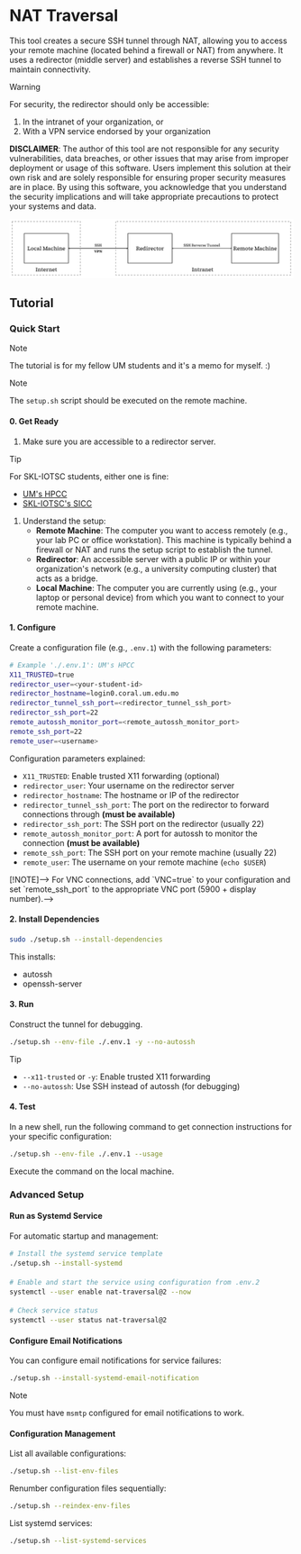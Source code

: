 # NAT Traversal

This tool creates a secure SSH tunnel through NAT, allowing you to access your remote machine (located behind a firewall or NAT) from anywhere. It uses a redirector (middle server) and establishes a reverse SSH tunnel to maintain connectivity.

> [!WARNING]
> For security, the redirector should only be accessible:
> 1. In the intranet of your organization, or
> 2. With a VPN service endorsed by your organization
> 
> **DISCLAIMER**: The author of this tool are not responsible for any security vulnerabilities, data breaches, or other issues that may arise from improper deployment or usage of this software. Users implement this solution at their own risk and are solely responsible for ensuring proper security measures are in place. By using this software, you acknowledge that you understand the security implications and will take appropriate precautions to protect your systems and data.

![Safe NAT Traversal Diagram](./doc/illustration.svg)

## Tutorial

### Quick Start

> [!NOTE]
> The tutorial is for my fellow UM students and it's a memo for myself. :)

> [!NOTE]
> The `setup.sh` script should be executed on the remote machine.

#### 0. Get Ready

1. Make sure you are accessible to a redirector server. 

> [!TIP]
> For SKL-IOTSC students, either one is fine:
> - [UM's HPCC](https://icto.um.edu.mo/teaching-learning-research/high-performance-computing-cluster-hpcc/)
> - [SKL-IOTSC's SICC](https://skliotsc.um.edu.mo/research/super-intelligent-computing-center/)

1. Understand the setup:
    - **Remote Machine**: The computer you want to access remotely (e.g., your lab PC or office workstation). This machine is typically behind a firewall or NAT and runs the setup script to establish the tunnel.
    - **Redirector**: An accessible server with a public IP or within your organization's network (e.g., a university computing cluster) that acts as a bridge.
    - **Local Machine**: The computer you are currently using (e.g., your laptop or personal device) from which you want to connect to your remote machine.

#### 1. Configure

Create a configuration file (e.g., `.env.1`) with the following parameters:

```sh
# Example './.env.1': UM's HPCC
X11_TRUSTED=true
redirector_user=<your-student-id>
redirector_hostname=login0.coral.um.edu.mo
redirector_tunnel_ssh_port=<redirector_tunnel_ssh_port>
redirector_ssh_port=22
remote_autossh_monitor_port=<remote_autossh_monitor_port>
remote_ssh_port=22
remote_user=<username>
```

Configuration parameters explained:
- `X11_TRUSTED`: Enable trusted X11 forwarding (optional)
- `redirector_user`: Your username on the redirector server
- `redirector_hostname`: The hostname or IP of the redirector
- `redirector_tunnel_ssh_port`: The port on the redirector to forward connections through **(must be available)**
- `redirector_ssh_port`: The SSH port on the redirector (usually 22)
- `remote_autossh_monitor_port`: A port for autossh to monitor the connection **(must be available)**
- `remote_ssh_port`: The SSH port on your remote machine (usually 22)
- `remote_user`: The username on your remote machine (`echo $USER`)

<!--> [!NOTE]-->
<!--> For VNC connections, add `VNC=true` to your configuration and set `remote_ssh_port` to the appropriate VNC port (5900 + display number).-->
<!---->
#### 2. Install Dependencies

```sh
sudo ./setup.sh --install-dependencies
```

This installs:
- autossh
- openssh-server

#### 3. Run

Construct the tunnel for debugging.

```sh
./setup.sh --env-file ./.env.1 -y --no-autossh
```

> [!TIP]
> - `--x11-trusted` or `-y`: Enable trusted X11 forwarding
> - `--no-autossh`: Use SSH instead of autossh (for debugging)

#### 4. Test

In a new shell, run the following command to get connection instructions for your specific configuration:

```sh
./setup.sh --env-file ./.env.1 --usage
```

Execute the command on the local machine.

### Advanced Setup

#### Run as Systemd Service

For automatic startup and management:

```sh
# Install the systemd service template
./setup.sh --install-systemd

# Enable and start the service using configuration from .env.2
systemctl --user enable nat-traversal@2 --now

# Check service status
systemctl --user status nat-traversal@2
```

#### Configure Email Notifications

You can configure email notifications for service failures:

```sh
./setup.sh --install-systemd-email-notification
```

> [!Note] 
> You must have `msmtp` configured for email notifications to work.

#### Configuration Management

List all available configurations:
```sh
./setup.sh --list-env-files
```

Renumber configuration files sequentially:
```sh
./setup.sh --reindex-env-files
```

List systemd services:
```sh
./setup.sh --list-systemd-services
```

<!--## VNC Setup-->
<!---->
<!--1. Install VNC server (e.g., [TurboVNC](https://github.com/TurboVNC/turbovnc/releases)) on your remote machine-->
<!--2. Start the VNC server:-->
<!--   ```sh-->
<!--   REMOTE_USER@REMOTE_MACHINE:~$ /opt/TurboVNC/bin/vncserver-->
<!--   ```-->
<!--3. Note the display number (e.g., `:2` means display number is `2`)-->
<!--4. Create a VNC configuration file (e.g., `.env.3`):-->
<!--   ```sh-->
<!--   VNC=true-->
<!--   redirector_user=<your-student-id>-->
<!--   redirector_hostname=dgx.sicc.um.edu.mo-->
<!--   redirector_tunnel_ssh_port=37081-->
<!--   redirector_ssh_port=22-->
<!--   remote_autossh_monitor_port=45851-->
<!--   # ${remote_ssh_port} = 5900 + ${display_number}-->
<!--   remote_ssh_port=5902-->
<!--   ```-->
<!--5. Start the tunnel:-->
<!--   ```sh-->
<!--   ./setup.sh --env-file ./.env.3-->
<!--   ```-->
<!--6. For connection instructions:-->
<!--   ```sh-->
<!--   ./setup.sh --env-file ./.env.3 --usage-->
<!--   ```-->
